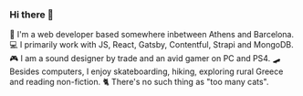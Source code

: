 ### Hi there 👋

👋 I'm a web developer based somewhere inbetween Athens and Barcelona.
💻 I primarily work with JS, React, Gatsby, Contentful, Strapi and MongoDB.
🎮 I am a sound designer by trade and an avid gamer on PC and PS4.
🛹 Besides computers, I enjoy skateboarding, hiking, exploring rural Greece and reading non-fiction.
🐈 There's no such thing as "too many cats".
